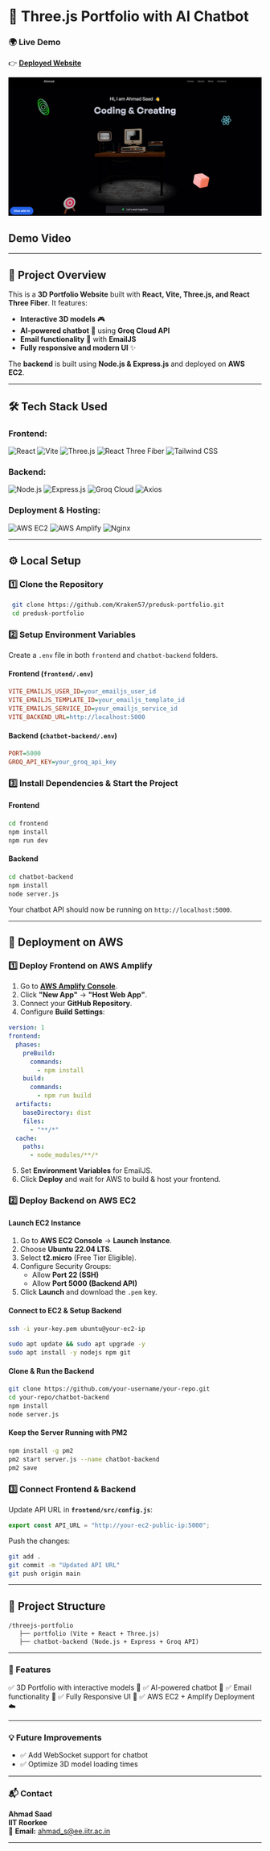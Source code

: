 # **🚀 Three.js Portfolio with AI Chatbot**

### 🌍 **Live Demo**

👉 **[Deployed Website](https://kraken57.site/)**

![WebsiteScreenshot](/imgs/websitess.png)

## Demo Video


---

## **📌 Project Overview**

This is a **3D Portfolio Website** built with **React, Vite, Three.js, and React Three Fiber**. It features:

- **Interactive 3D models** 🎮
- **AI-powered chatbot** 🤖 using **Groq Cloud API**
- **Email functionality** 📩 with **EmailJS**
- **Fully responsive and modern UI** ✨

The **backend** is built using **Node.js & Express.js** and deployed on **AWS EC2**.

---

## **🛠️ Tech Stack Used**

### **Frontend:**

![React](https://img.shields.io/badge/React-20232A?style=for-the-badge&logo=react&logoColor=61DAFB)
![Vite](https://img.shields.io/badge/Vite-646CFF?style=for-the-badge&logo=vite&logoColor=white)
![Three.js](https://img.shields.io/badge/Three.js-000000?style=for-the-badge&logo=three.js&logoColor=white)
![React Three Fiber](https://img.shields.io/badge/React--Three--Fiber-CA4245?style=for-the-badge&logo=react&logoColor=white)
![Tailwind CSS](https://img.shields.io/badge/Tailwind_CSS-38B2AC?style=for-the-badge&logo=tailwind-css&logoColor=white)

### **Backend:**

![Node.js](https://img.shields.io/badge/Node.js-43853D?style=for-the-badge&logo=node.js&logoColor=white)
![Express.js](https://img.shields.io/badge/Express.js-404D59?style=for-the-badge&logo=express&logoColor=white)
![Groq Cloud](https://img.shields.io/badge/Groq_Cloud-FFD700?style=for-the-badge)
![Axios](https://img.shields.io/badge/Axios-671DDF?style=for-the-badge&logo=axios&logoColor=white)

### **Deployment & Hosting:**

![AWS EC2](https://img.shields.io/badge/AWS_EC2-232F3E?style=for-the-badge&logo=amazon-aws&logoColor=white)
![AWS Amplify](https://img.shields.io/badge/AWS_Amplify-FF9900?style=for-the-badge&logo=aws-amplify&logoColor=white)
![Nginx](https://img.shields.io/badge/Nginx-009639?style=for-the-badge&logo=nginx&logoColor=white)

---

## **⚙️ Local Setup**

### **1️⃣ Clone the Repository**

```sh
 git clone https://github.com/Kraken57/predusk-portfolio.git
 cd predusk-portfolio
```

### **2️⃣ Setup Environment Variables**

Create a `.env` file in both `frontend` and `chatbot-backend` folders.

#### **Frontend (`frontend/.env`)**

```ini
VITE_EMAILJS_USER_ID=your_emailjs_user_id
VITE_EMAILJS_TEMPLATE_ID=your_emailjs_template_id
VITE_EMAILJS_SERVICE_ID=your_emailjs_service_id
VITE_BACKEND_URL=http://localhost:5000
```

#### **Backend (`chatbot-backend/.env`)**

```ini
PORT=5000
GROQ_API_KEY=your_groq_api_key
```

### **3️⃣ Install Dependencies & Start the Project**

#### **Frontend**

```sh
cd frontend
npm install
npm run dev
```

#### **Backend**

```sh
cd chatbot-backend
npm install
node server.js
```

Your chatbot API should now be running on `http://localhost:5000`.

---

## **🚀 Deployment on AWS**

### **1️⃣ Deploy Frontend on AWS Amplify**

1. Go to **[AWS Amplify Console](https://aws.amazon.com/amplify/)**.
2. Click **"New App"** → **"Host Web App"**.
3. Connect your **GitHub Repository**.
4. Configure **Build Settings**:

```yaml
version: 1
frontend:
  phases:
    preBuild:
      commands:
        - npm install
    build:
      commands:
        - npm run build
  artifacts:
    baseDirectory: dist
    files:
      - "**/*"
  cache:
    paths:
      - node_modules/**/*
```

5. Set **Environment Variables** for EmailJS.
6. Click **Deploy** and wait for AWS to build & host your frontend.

### **2️⃣ Deploy Backend on AWS EC2**

#### **Launch EC2 Instance**

1. Go to **AWS EC2 Console** → **Launch Instance**.
2. Choose **Ubuntu 22.04 LTS**.
3. Select **t2.micro** (Free Tier Eligible).
4. Configure Security Groups:
   - Allow **Port 22 (SSH)**
   - Allow **Port 5000 (Backend API)**
5. Click **Launch** and download the `.pem` key.

#### **Connect to EC2 & Setup Backend**

```sh
ssh -i your-key.pem ubuntu@your-ec2-ip
```

```sh
sudo apt update && sudo apt upgrade -y
sudo apt install -y nodejs npm git
```

#### **Clone & Run the Backend**

```sh
git clone https://github.com/your-username/your-repo.git
cd your-repo/chatbot-backend
npm install
node server.js
```

#### **Keep the Server Running with PM2**

```sh
npm install -g pm2
pm2 start server.js --name chatbot-backend
pm2 save
```

### **3️⃣ Connect Frontend & Backend**

Update API URL in **`frontend/src/config.js`**:

```js
export const API_URL = "http://your-ec2-public-ip:5000";
```

Push the changes:

```sh
git add .
git commit -m "Updated API URL"
git push origin main
```

---

## **📂 Project Structure**

```
/threejs-portfolio
   ├── portfolio (Vite + React + Three.js)
   ├── chatbot-backend (Node.js + Express + Groq API)
```

---

### **🎯 Features**

✅ 3D Portfolio with interactive models 🎨
✅ AI-powered chatbot 🤖
✅ Email functionality 📩
✅ Fully Responsive UI 📱
✅ AWS EC2 + Amplify Deployment ☁️

---

### **💡 Future Improvements**

- ✅ Add WebSocket support for chatbot
- ✅ Optimize 3D model loading times

---

### **📬 Contact**

**Ahmad Saad**  
**IIT Roorkee**  
📧 **Email:** ahmad_s@ee.iitr.ac.in

---
